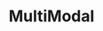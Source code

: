 ---
title: MultiModal
tags: [transformer, multimodal]
sidebar_label: MultiModal
sidebar_position: 3
---